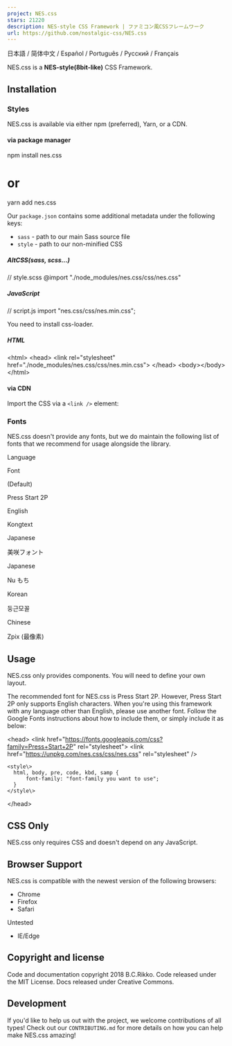 ```yaml
---
project: NES.css
stars: 21220
description: NES-style CSS Framework | ファミコン風CSSフレームワーク
url: https://github.com/nostalgic-css/NES.css
---
```


日本語 / 简体中文 / Español / Português / Русский / Français

NES.css is a **NES-style(8bit-like)** CSS Framework.

Installation
------------

### Styles

NES.css is available via either npm (preferred), Yarn, or a CDN.

#### via package manager

npm install nes.css
# or
yarn add nes.css

Our `package.json` contains some additional metadata under the following keys:

-   `sass` - path to our main Sass source file
-   `style` - path to our non-minified CSS

##### AltCSS(sass, scss...)

// style.scss
@import "./node\_modules/nes.css/css/nes.css"

##### JavaScript

// script.js
import "nes.css/css/nes.min.css";

You need to install css-loader.

##### HTML

<!-- index.html -->
<html\>
  <head\>
    <link rel\="stylesheet" href\="./node\_modules/nes.css/css/nes.min.css"\>
  </head\>
  <body\></body\>
</html\>

#### via CDN

Import the CSS via a `<link />` element:

<!-- minify -->
<link href\="https://unpkg.com/nes.css@2.3.0/css/nes.min.css" rel\="stylesheet" />
<!-- latest -->
<link href\="https://unpkg.com/nes.css@latest/css/nes.min.css" rel\="stylesheet" />
<!-- core style only -->
<link href\="https://unpkg.com/nes.css/css/nes-core.min.css" rel\="stylesheet" />

### Fonts

NES.css doesn't provide any fonts, but we do maintain the following list of fonts that we recommend for usage alongside the library.

Language

Font

(Default)

Press Start 2P

English

Kongtext

Japanese

美咲フォント

Japanese

Nu もち

Korean

둥근모꼴

Chinese

Zpix (最像素)

Usage
-----

NES.css only provides components. You will need to define your own layout.

The recommended font for NES.css is Press Start 2P. However, Press Start 2P only supports English characters. When you're using this framework with any language other than English, please use another font. Follow the Google Fonts instructions about how to include them, or simply include it as below:

<head\>
    <link href\="https://fonts.googleapis.com/css?family=Press+Start+2P" rel\="stylesheet"\>
    <link href\="https://unpkg.com/nes.css/css/nes.css" rel\="stylesheet" />

    <style\>
      html, body, pre, code, kbd, samp {
          font-family: "font-family you want to use";
      }
    </style\>
</head\>

CSS Only
--------

NES.css only requires CSS and doesn't depend on any JavaScript.

Browser Support
---------------

NES.css is compatible with the newest version of the following browsers:

-   Chrome
-   Firefox
-   Safari

Untested

-   IE/Edge

Copyright and license
---------------------

Code and documentation copyright 2018 B.C.Rikko. Code released under the MIT License. Docs released under Creative Commons.

Development
-----------

If you'd like to help us out with the project, we welcome contributions of all types! Check out our `CONTRIBUTING.md` for more details on how you can help make NES.css amazing!
